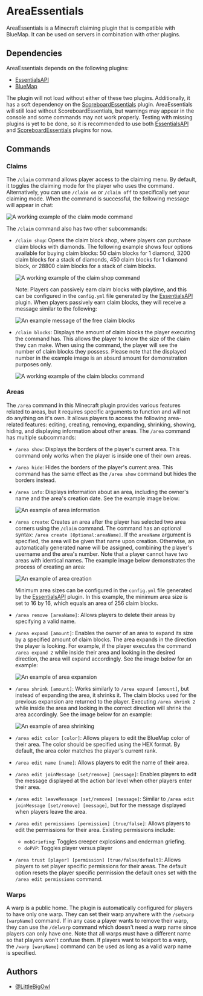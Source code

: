# AreaEssentials

AreaEssentials is a Minecraft claiming plugin that is compatible with BlueMap. It can be used on servers in combination with other plugins.

## Dependencies

AreaEssentials depends on the following plugins:

- [EssentialsAPI](https://github.com/LittleBigOwI/EssentialsAPI)
- [BlueMap](https://bluemap.bluecolored.de/)

The plugin will not load without either of these two plugins. Additionally, it has a soft dependency on the [ScoreboardEssentials](https://github.com/LittleBigOwI/ScoreboardEssentials) plugin. AreaEssentials will still load without ScoreboardEssentials, but warnings may appear in the console and some commands may not work properly. Testing with missing plugins is yet to be done, so it is recommended to use both [EssentialsAPI](https://github.com/LittleBigOwI/EssentialsAPI) and [ScoreboardEssentials](https://github.com/LittleBigOwI/ScoreboardEssentials) plugins for now.

## Commands

### Claims

The `/claim` command allows player access to the claiming menu. By default, it toggles the claiming mode for the player who uses the command. Alternatively, you can use `/claim on` or `/claim off` to specifically set your claiming mode. When the command is successful, the following message will appear in chat:

![A working example of the claim mode command](https://github.com/LittleBigOwI/AreaEssentials/assets/64581599/f6290598-26d7-4979-b652-dd1d2b3f2cdb)

The `/claim` command also has two other subcommands:

- `/claim shop`: Opens the claim block shop, where players can purchase claim blocks with diamonds. The following example shows four options available for buying claim blocks: 50 claim blocks for 1 diamond, 3200 claim blocks for a stack of diamonds, 450 claim blocks for 1 diamond block, or 28800 claim blocks for a stack of claim blocks.

  ![A working example of the claim shop command](https://github.com/LittleBigOwI/AreaEssentials/assets/64581599/c8e02abe-205b-4a6f-8941-92d4e6946520)

  Note: Players can passively earn claim blocks with playtime, and this can be configured in the `config.yml` file generated by the [EssentialsAPI](https://github.com/LittleBigOwI/EssentialsAPI) plugin. When players passively earn claim blocks, they will receive a message similar to the following:

  ![An example message of the free claim blocks](https://github.com/LittleBigOwI/AreaEssentials/assets/64581599/2826dfd0-2b54-4301-bd92-644da4598adc)

- `/claim blocks`: Displays the amount of claim blocks the player executing the command has. This allows the player to know the size of the claim they can make. When using the command, the player will see the number of claim blocks they possess. Please note that the displayed number in the example image is an absurd amount for demonstration purposes only.

  ![A working example of the claim blocks command](https://github.com/LittleBigOwI/AreaEssentials/assets/64581599/72cf1a66-afe0-4de4-93ef-c577de65eea4)

### Areas

The `/area` command in this Minecraft plugin provides various features related to areas, but it requires specific arguments to function and will not do anything on it's own. It allows players to access the following area-related features: editing, creating, removing, expanding, shrinking, showing, hiding, and displaying information about other areas.
The `/area` command has multiple subcommands:

- `/area show`: Displays the borders of the player's current area. This command only works when the player is inside one of their own areas.
- `/area hide`: Hides the borders of the player's current area. This command has the same effect as the `/area show` command but hides the borders instead.
- `/area info`: Displays information about an area, including the owner's name and the area's creation date. See the example image below:

  ![An example of area information](https://github.com/LittleBigOwI/AreaEssentials/assets/64581599/ddaef9ee-442c-4d7e-ba78-45beba00d673)

- `/area create`: Creates an area after the player has selected two area corners using the `/claim` command. The command has an optional syntax: `/area create [Optional:areaName]`. If the `areaName` argument is specified, the area will be given that name upon creation. Otherwise, an automatically generated name will be assigned, combining the player's username and the area's number. Note that a player cannot have two areas with identical names. The example image below demonstrates the process of creating an area:

  ![An example of area creation](https://github.com/LittleBigOwI/AreaEssentials/assets/64581599/eeeef5cf-3c03-4a89-89d8-b90a323d25f2)

  Minimum area sizes can be configured in the `config.yml` file generated by the [EssentialsAPI](https://github.com/LittleBigOwI/EssentialsAPI) plugin. In this example, the minimum area size is set to 16 by 16, which equals an area of 256 claim blocks.

- `/area remove [areaName]`: Allows players to delete their areas by specifying a valid name.
- `/area expand [amount]`: Enables the owner of an area to expand its size by a specified amount of claim blocks. The area expands in the direction the player is looking. For example, if the player executes the command `/area expand 2` while inside their area and looking in the desired direction, the area will expand accordingly. See the image below for an example:

  ![An example of area expansion](https://github.com/LittleBigOwI/AreaEssentials/assets/64581599/e9a063b8-6c63-4154-8fb6-bd189f4c6707)

- `/area shrink [amount]`: Works similarly to `/area expand [amount]`, but instead of expanding the area, it shrinks it. The claim blocks used for the previous expansion are returned to the player. Executing `/area shrink 2` while inside the area and looking in the correct direction will shrink the area accordingly. See the image below for an example:

  ![An example of area shrinking](https://github.com/LittleBigOwI/AreaEssentials/assets/64581599/554ec93b-2471-419c-9d2e-8c00f46ee1f3)

- `/area edit color [color]`: Allows players to edit the BlueMap color of their area. The color should be specified using the HEX format. By default, the area color matches the player's current rank.
- `/area edit name [name]`: Allows players to edit the name of their area.
- `/area edit joinMessage [set/remove] [message]`: Enables players to edit the message displayed at the action bar level when other players enter their area.
- `/area edit leaveMessage [set/remove] [message]`: Similar to `/area edit joinMessage [set/remove] [message]`, but for the message displayed when players leave the area.
- `/area edit permissions [permission] [true/false]`: Allows players to edit the permissions for their area. Existing permissions include:
  - `mobGriefing`: Toggles creeper explosions and enderman griefing.
  - `doPVP`: Toggles player versus player

- `/area trust [player] [permission] [true/false/default]`: Allows players to set player specific permissions for their areas. The default option resets the player specific permission the default ones set with the `/area edit permissions` command.

### Warps

A warp is a public home. The plugin is automatically configured for players to have only one warp. They can set their warp anywhere with the `/setwarp [warpName]` command. If in any case a player wants to remove their warp, they can use the `/delwarp` command which doesn't need a warp name since players can only have one. Note that all warps must have a different name so that players won't confuse them. If players want to teleport to a warp, the `/warp [warpName]` command can be used as long as a valid warp name is specified.

## Authors

- [@LittleBigOwl](https://www.github.com/LittleBigOwI)
